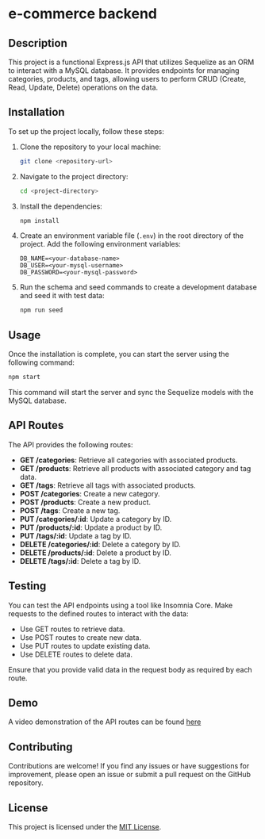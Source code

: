 # e-commerce backend

## Description

This project is a functional Express.js API that utilizes Sequelize as an ORM to interact with a MySQL database. It provides endpoints for managing categories, products, and tags, allowing users to perform CRUD (Create, Read, Update, Delete) operations on the data.

## Installation

To set up the project locally, follow these steps:

1. Clone the repository to your local machine:

   ```bash
   git clone <repository-url>
   ```

2. Navigate to the project directory:

   ```bash
   cd <project-directory>
   ```

3. Install the dependencies:

   ```bash
   npm install
   ```

4. Create an environment variable file (`.env`) in the root directory of the project. Add the following environment variables:

   ```
   DB_NAME=<your-database-name>
   DB_USER=<your-mysql-username>
   DB_PASSWORD=<your-mysql-password>
   ```

5. Run the schema and seed commands to create a development database and seed it with test data:

   ```bash
   npm run seed
   ```

## Usage

Once the installation is complete, you can start the server using the following command:

```bash
npm start
```

This command will start the server and sync the Sequelize models with the MySQL database.

## API Routes

The API provides the following routes:

- **GET /categories**: Retrieve all categories with associated products.
- **GET /products**: Retrieve all products with associated category and tag data.
- **GET /tags**: Retrieve all tags with associated products.
- **POST /categories**: Create a new category.
- **POST /products**: Create a new product.
- **POST /tags**: Create a new tag.
- **PUT /categories/:id**: Update a category by ID.
- **PUT /products/:id**: Update a product by ID.
- **PUT /tags/:id**: Update a tag by ID.
- **DELETE /categories/:id**: Delete a category by ID.
- **DELETE /products/:id**: Delete a product by ID.
- **DELETE /tags/:id**: Delete a tag by ID.

## Testing

You can test the API endpoints using a tool like Insomnia Core. Make requests to the defined routes to interact with the data:

- Use GET routes to retrieve data.
- Use POST routes to create new data.
- Use PUT routes to update existing data.
- Use DELETE routes to delete data.

Ensure that you provide valid data in the request body as required by each route.

## Demo

A video demonstration of the API routes can be found [here](https://drive.google.com/file/d/1deNbOFyct-dFtOkICVWp0uECCbk78IuA/view?usp=sharing)

## Contributing

Contributions are welcome! If you find any issues or have suggestions for improvement, please open an issue or submit a pull request on the GitHub repository.

## License

This project is licensed under the [MIT License](LICENSE).